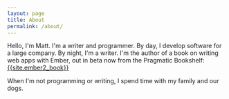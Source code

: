 ```yaml
---
layout: page
title: About
permalink: /about/
---
```


Hello, I'm Matt. I'm a writer and programmer. By day, I develop software for a large company. By night, I'm a writer. I'm the author of a book on writing web apps with Ember, out in beta now from the Pragmatic Bookshelf: [{{site.ember2_book}}]({{site.ember2_book_link}}) 

When I'm not programming or writing, I spend time with my family and our dogs.